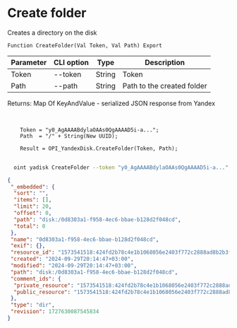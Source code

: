 ﻿---
sidebar_position: 2
---

# Create folder
 Creates a directory on the disk



`Function CreateFolder(Val Token, Val Path) Export`

  | Parameter | CLI option | Type | Description |
  |-|-|-|-|
  | Token | --token | String | Token |
  | Path | --path | String | Path to the created folder |

  
  Returns:  Map Of KeyAndValue - serialized JSON response from Yandex

<br/>




```bsl title="Code example"
    Token = "y0_AgAAAABdylaOAAs0QgAAAAD5i-a...";
    Path  = "/" + String(New UUID);

    Result = OPI_YandexDisk.CreateFolder(Token, Path);
```



```sh title="CLI command example"
    
  oint yadisk CreateFolder --token "y0_AgAAAABdylaOAAs0QgAAAAD5i-a..." --path %path%

```

```json title="Result"
{
 "_embedded": {
  "sort": "",
  "items": [],
  "limit": 20,
  "offset": 0,
  "path": "disk:/0d8303a1-f958-4ec6-bbae-b128d2f048cd",
  "total": 0
 },
 "name": "0d8303a1-f958-4ec6-bbae-b128d2f048cd",
 "exif": {},
 "resource_id": "1573541518:424fd2b78c4e1b1068056e2403f772c2888ad8b2b3f2901f7812286df74379d7",
 "created": "2024-09-29T20:14:47+03:00",
 "modified": "2024-09-29T20:14:47+03:00",
 "path": "disk:/0d8303a1-f958-4ec6-bbae-b128d2f048cd",
 "comment_ids": {
  "private_resource": "1573541518:424fd2b78c4e1b1068056e2403f772c2888ad8b2b3f2901f7812286df74379d7",
  "public_resource": "1573541518:424fd2b78c4e1b1068056e2403f772c2888ad8b2b3f2901f7812286df74379d7"
 },
 "type": "dir",
 "revision": 1727630087545834
}
```
